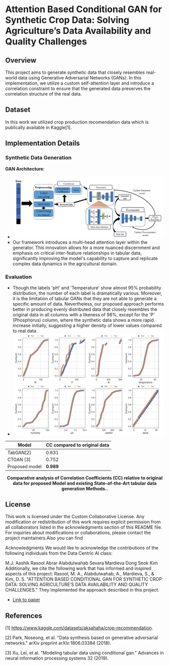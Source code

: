 # Attention Based Conditional GAN for Synthetic Crop Data: Solving Agriculture’s Data Availability and Quality Challenges

## Overview
This project aims to generate synthetic data that closely resembles real-world data using Generative Adversarial Networks (GANs). In this implementation, we utilize a custom self-attention layer and introduce a correlation constraint to ensure that the generated data preserves the correlation structure of the real data.


## Dataset
In this work we utilized crop production recomendation data which is publically available in Kaggle[1].

## Implementation Details
### Synthetic Data Generation
 **GAN Architecture**:
 
- ![Archictecture](https://github.com/aashikrasool/Coefficient-Based-Data-Generator/blob/main/GAN%20arch.png)
- Our framework introduces a multi-head attention layer within the generator. This innovation allows for a more nuanced discernment and emphasis on critical inter-feature relationships in tabular data, significantly improving the model's capability to capture and replicate complex data dynamics in the agricultural domain.



### Evaluation
- Though the labels 'pH' and 'Temperature' show almost 95% probability distribution, the number of each label is dramatically various. Moreover, it is the limitation of tabular GANs that they are not able to generate a specific amount of data. Nevertheless, our proposed approach performs better in producing evenly distributed data that closely resembles the original data in all columns with a likeness of 98%, except for the 'P' (Phosphorus) column, where the synthetic data shows a more rapid increase initially, suggesting a higher density of lower values compared to real data .
- ![ResultAnalysis](https://github.com/aashikrasool/Coefficient-Based-Data-Generator/blob/main/performance.png)

<div align="center">

| Model          | CC compared to original data |
|----------------|-----------------------------|
| TabGAN[2]      | 0.631                       |
| CTGAN [3]      | 0.752                       |
| Proposed model | **0.989**                   |

**Comparative analysis of Correlation Coefficients (CC) relative to original data for proposed Model and existing State-of-the-Art tabular data generation Methods..**

</div>

## License
This work is licensed under the Custom Collaborative License. Any modification or redistribution of this work requires explicit permission from all collaborators listed in the acknowledgments section of this README file. For inquiries about modifications or collaborations, please contact the project maintainers.Also you can find 

Acknowledgments
We would like to acknowledge the contributions of the following individuals from the Data Centric AI class:

M.J. Aashik Rasool
Abrar Alabdulwahab
Sevara Mardieva
Dong Seok Kim
Additionally, we cite the following work that has informed and inspired aspects of this project:
Rasool, M. A., Alabdulwahab, A., Mardieva, S., & Kim, D. S. "ATTENTION BASED CONDITIONAL GAN FOR SYNTHETIC CROP DATA: SOLVING AGRICULTURE’S DATA AVAILABILITY AND QUALITY CHALLENGES."
They implemented the approach described in this project.
- [Link to paper](https://engrxiv.org/preprint/view/4257)
## References
[1] https://www.kaggle.com/datasets/aksahaha/crop-recommendation.

[2] Park, Noseong, et al. "Data synthesis based on generative adversarial networks." arXiv preprint arXiv:1806.03384 (2018).

[3] Xu, Lei, et al. "Modeling tabular data using conditional gan." Advances in neural information processing systems 32 (2019).
